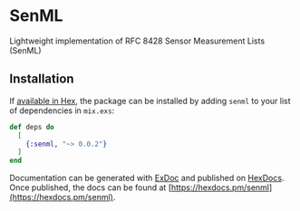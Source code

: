 # SenML

Lightweight implementation of RFC 8428 Sensor Measurement Lists (SenML)

## Installation

If [available in Hex](https://hex.pm/docs/publish), the package can be installed
by adding `senml` to your list of dependencies in `mix.exs`:

```elixir
def deps do
  [
    {:senml, "~> 0.0.2"}
  ]
end
```

Documentation can be generated with [ExDoc](https://github.com/elixir-lang/ex_doc)
and published on [HexDocs](https://hexdocs.pm). Once published, the docs can
be found at [https://hexdocs.pm/senml](https://hexdocs.pm/senml).

